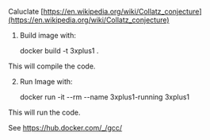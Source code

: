 Caluclate [https://en.wikipedia.org/wiki/Collatz_conjecture](https://en.wikipedia.org/wiki/Collatz_conjecture)

1. Build image with:

    docker build -t 3xplus1 .

This will compile the code.

2. Run Image with:

    docker run -it --rm --name 3xplus1-running 3xplus1

This will run the code.


See https://hub.docker.com/_/gcc/